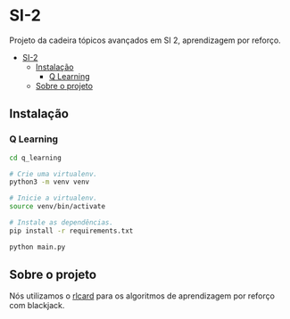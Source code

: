 # SI-2

Projeto da cadeira tópicos avançados em SI 2, aprendizagem por reforço.

- [SI-2](#si-2)
  - [Instalação](#instalação)
    - [Q Learning](#q-learning)
  - [Sobre o projeto](#sobre-o-projeto)

## Instalação

### Q Learning

```bash
cd q_learning

# Crie uma virtualenv.
python3 -m venv venv

# Inicie a virtualenv.
source venv/bin/activate

# Instale as dependências.
pip install -r requirements.txt

python main.py
```

## Sobre o projeto

Nós utilizamos o [rlcard](https://github.com/datamllab/rlcard) para os algoritmos de aprendizagem por reforço com blackjack.
